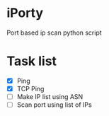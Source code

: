 # iPorty
Port based ip scan python script

# Task list
- [x] Ping
- [x] TCP Ping
- [ ] Make IP list using ASN       
- [ ] Scan port using list of IPs  